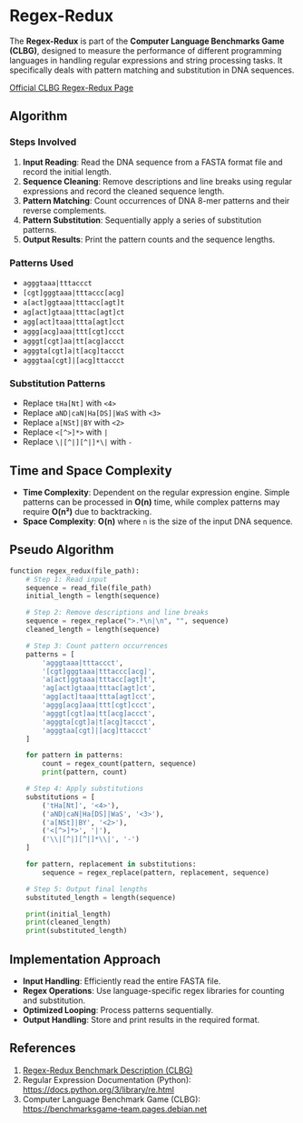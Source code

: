 # Regex-Redux
The **Regex-Redux** is part of the **Computer Language Benchmarks Game (CLBG)**, designed to measure the performance of different programming languages in handling regular expressions and string processing tasks. It specifically deals with pattern matching and substitution in DNA sequences.

[Official CLBG Regex-Redux Page](https://benchmarksgame-team.pages.debian.net/benchmarksgame/description/regexredux.html)

## Algorithm

### Steps Involved
1. **Input Reading**: Read the DNA sequence from a FASTA format file and record the initial length.
2. **Sequence Cleaning**: Remove descriptions and line breaks using regular expressions and record the cleaned sequence length.
3. **Pattern Matching**: Count occurrences of DNA 8-mer patterns and their reverse complements.
4. **Pattern Substitution**: Sequentially apply a series of substitution patterns.
5. **Output Results**: Print the pattern counts and the sequence lengths.

### Patterns Used
- `agggtaaa|tttaccct`
- `[cgt]gggtaaa|tttaccc[acg]`
- `a[act]ggtaaa|tttacc[agt]t`
- `ag[act]gtaaa|tttac[agt]ct`
- `agg[act]taaa|ttta[agt]cct`
- `aggg[acg]aaa|ttt[cgt]ccct`
- `agggt[cgt]aa|tt[acg]accct`
- `agggta[cgt]a|t[acg]taccct`
- `agggtaa[cgt]|[acg]ttaccct`

### Substitution Patterns
- Replace `tHa[Nt]` with `<4>`
- Replace `aND|caN|Ha[DS]|WaS` with `<3>`
- Replace `a[NSt]|BY` with `<2>`
- Replace `<[^>]*>` with `|`
- Replace `\|[^|][^|]*\|` with `-`

## Time and Space Complexity

- **Time Complexity**: Dependent on the regular expression engine. Simple patterns can be processed in **O(n)** time, while complex patterns may require **O(n²)** due to backtracking.
- **Space Complexity**: **O(n)** where `n` is the size of the input DNA sequence.

## Pseudo Algorithm
```python
function regex_redux(file_path):
    # Step 1: Read input
    sequence = read_file(file_path)
    initial_length = length(sequence)

    # Step 2: Remove descriptions and line breaks
    sequence = regex_replace(">.*\n|\n", "", sequence)
    cleaned_length = length(sequence)

    # Step 3: Count pattern occurrences
    patterns = [
        'agggtaaa|tttaccct',
        '[cgt]gggtaaa|tttaccc[acg]',
        'a[act]ggtaaa|tttacc[agt]t',
        'ag[act]gtaaa|tttac[agt]ct',
        'agg[act]taaa|ttta[agt]cct',
        'aggg[acg]aaa|ttt[cgt]ccct',
        'agggt[cgt]aa|tt[acg]accct',
        'agggta[cgt]a|t[acg]taccct',
        'agggtaa[cgt]|[acg]ttaccct'
    ]

    for pattern in patterns:
        count = regex_count(pattern, sequence)
        print(pattern, count)

    # Step 4: Apply substitutions
    substitutions = [
        ('tHa[Nt]', '<4>'),
        ('aND|caN|Ha[DS]|WaS', '<3>'),
        ('a[NSt]|BY', '<2>'),
        ('<[^>]*>', '|'),
        ('\\|[^|][^|]*\\|', '-')
    ]

    for pattern, replacement in substitutions:
        sequence = regex_replace(pattern, replacement, sequence)

    # Step 5: Output final lengths
    substituted_length = length(sequence)

    print(initial_length)
    print(cleaned_length)
    print(substituted_length)
```

## Implementation Approach
- **Input Handling**: Efficiently read the entire FASTA file.
- **Regex Operations**: Use language-specific regex libraries for counting and substitution.
- **Optimized Looping**: Process patterns sequentially.
- **Output Handling**: Store and print results in the required format.


## References
1. [Regex-Redux Benchmark Description (CLBG)](https://benchmarksgame-team.pages.debian.net/benchmarksgame/description/regexredux.html)
2. Regular Expression Documentation (Python): https://docs.python.org/3/library/re.html
3. Computer Language Benchmark Game (CLBG): https://benchmarksgame-team.pages.debian.net


